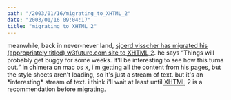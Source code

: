 ```yaml
---
path: "/2003/01/16/migrating_to_XHTML_2" 
date: "2003/01/16 09:04:17" 
title: "migrating to XHTML 2" 
---
```

<p>meanwhile, back in never-never land, <a href="http://w3future.com/weblog/2003/01/16.xml#a154">sjoerd visscher has migrated his (appropriately titled) w3future.com site to <abbr title="Extensible Hypertext Markup Language">XHTML</abbr> 2</a>. he says <q>Things will probably get buggy for some weeks. It'll be interesting to see how this turns out.</q> in chimera on mac os x, i'm getting all the content from his pages, but the style sheets aren't loading, so it's just a stream of text. but it's an *interesting* stream of text. i think i'll wait at least until <abbr title="Extensible Hypertext Markup Language">XHTML</abbr> 2 is a recommendation before migrating.</p>